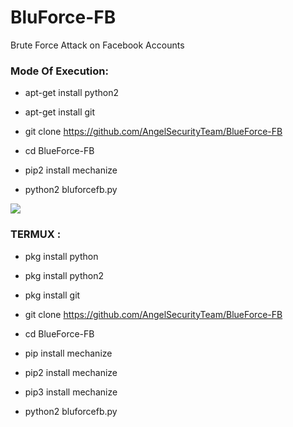 # BluForce-FB
Brute Force Attack on Facebook Accounts


<h3> Mode Of Execution: </h3>

* apt-get install python2

* apt-get install git

* git clone https://github.com/AngelSecurityTeam/BlueForce-FB

* cd BlueForce-FB

* pip2 install mechanize

* python2 bluforcefb.py

<img src="https://github.com/AngelSecurityTeam/BlueForce-FB/blob/master/foto_blueforce-fb.png">

<h3> TERMUX : </h3>

* pkg install python

* pkg install python2

* pkg install git

* git clone https://github.com/AngelSecurityTeam/BlueForce-FB

* cd BlueForce-FB

* pip install mechanize

* pip2 install mechanize

* pip3 install mechanize

* python2 bluforcefb.py
